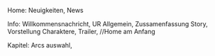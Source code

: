 Home:
    Neuigkeiten,
    News

Info:
    Willkommensnachricht,
    UR Allgemein,
    Zussamenfassung Story,
    Vorstellung Charaktere,
    Trailer, //Home am Anfang

Kapitel:
    Arcs auswahl,
    